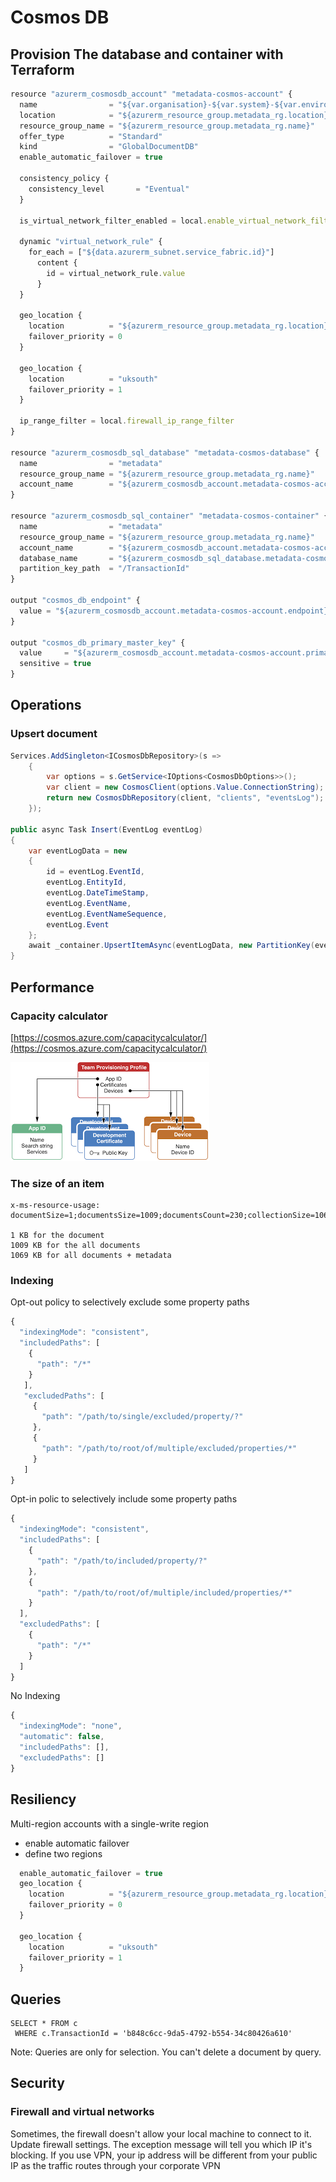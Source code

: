 # Cosmos DB

## Provision The database and container with Terraform

```javascript
resource "azurerm_cosmosdb_account" "metadata-cosmos-account" {
  name                = "${var.organisation}-${var.system}-${var.environment}-metadata-${var.location}"
  location            = "${azurerm_resource_group.metadata_rg.location}"
  resource_group_name = "${azurerm_resource_group.metadata_rg.name}"
  offer_type          = "Standard"
  kind                = "GlobalDocumentDB"
  enable_automatic_failover = true

  consistency_policy {
    consistency_level       = "Eventual"
  }

  is_virtual_network_filter_enabled = local.enable_virtual_network_filter

  dynamic "virtual_network_rule" {
    for_each = ["${data.azurerm_subnet.service_fabric.id}"]
      content {
        id = virtual_network_rule.value
      }
  }

  geo_location {
    location          = "${azurerm_resource_group.metadata_rg.location}"
    failover_priority = 0
  }

  geo_location {
    location          = "uksouth"
    failover_priority = 1
  }

  ip_range_filter = local.firewall_ip_range_filter
}

resource "azurerm_cosmosdb_sql_database" "metadata-cosmos-database" {
  name                = "metadata"
  resource_group_name = "${azurerm_resource_group.metadata_rg.name}"
  account_name        = "${azurerm_cosmosdb_account.metadata-cosmos-account.name}"
}

resource "azurerm_cosmosdb_sql_container" "metadata-cosmos-container" {
  name                = "metadata"
  resource_group_name = "${azurerm_resource_group.metadata_rg.name}"
  account_name        = "${azurerm_cosmosdb_account.metadata-cosmos-account.name}"
  database_name       = "${azurerm_cosmosdb_sql_database.metadata-cosmos-database.name}"
  partition_key_path  = "/TransactionId"
}

output "cosmos_db_endpoint" {
  value = "${azurerm_cosmosdb_account.metadata-cosmos-account.endpoint}"
}

output "cosmos_db_primary_master_key" {
  value     = "${azurerm_cosmosdb_account.metadata-cosmos-account.primary_master_key}"
  sensitive = true
}
```

## Operations

### Upsert document

```csharp
Services.AddSingleton<ICosmosDbRepository>(s =>
    {
        var options = s.GetService<IOptions<CosmosDbOptions>>();
        var client = new CosmosClient(options.Value.ConnectionString);
        return new CosmosDbRepository(client, "clients", "eventsLog");
    });
    
public async Task Insert(EventLog eventLog)
{
    var eventLogData = new 
    {
        id = eventLog.EventId,
        eventLog.EntityId,
        eventLog.DateTimeStamp,
        eventLog.EventName,
        eventLog.EventNameSequence,
        eventLog.Event
    };
    await _container.UpsertItemAsync(eventLogData, new PartitionKey(eventLogData.ClientId.ToString()));
}
```

## Performance

### Capacity calculator

[https://cosmos.azure.com/capacitycalculator/](https://cosmos.azure.com/capacitycalculator/)

![](.gitbook/assets/image%20%283%29.png)

### The size of an item

```text
x-ms-resource-usage: documentSize=1;documentsSize=1009;documentsCount=230;collectionSize=1069;

1 KB for the document
1009 KB for the all documents
1069 KB for all documents + metadata
```

### Indexing

Opt-out policy to selectively exclude some property paths

```javascript
{
  "indexingMode": "consistent",
  "includedPaths": [
    {
      "path": "/*"
    }
   ],
   "excludedPaths": [
     {
       "path": "/path/to/single/excluded/property/?"
     },
     {
       "path": "/path/to/root/of/multiple/excluded/properties/*"
     }
   ]
}
```

Opt-in polic to selectively include some property paths

```javascript
{
  "indexingMode": "consistent",
  "includedPaths": [
    {
      "path": "/path/to/included/property/?"
    },
    {
      "path": "/path/to/root/of/multiple/included/properties/*"
    }
  ],
  "excludedPaths": [
    {
      "path": "/*"
    }
  ]
}
```

No Indexing

```javascript
{
  "indexingMode": "none",
  "automatic": false,
  "includedPaths": [],
  "excludedPaths": []
}    
```

## Resiliency

Multi-region accounts with a single-write region

* enable automatic failover
* define two regions

```javascript
  enable_automatic_failover = true
  geo_location {
    location          = "${azurerm_resource_group.metadata_rg.location}"
    failover_priority = 0
  }

  geo_location {
    location          = "uksouth"
    failover_priority = 1
  }

```

## Queries

```text
SELECT * FROM c 
 WHERE c.TransactionId = 'b848c6cc-9da5-4792-b554-34c80426a610'
```

Note: Queries are only for selection. You can't delete a document by query.

### 

## Security

### Firewall and virtual networks

Sometimes, the firewall doesn't allow your local machine to connect to it. Update firewall settings. The exception message will tell you which IP it's blocking. If you use VPN, your ip address will be different from your public IP as the traffic routes through your corporate VPN

